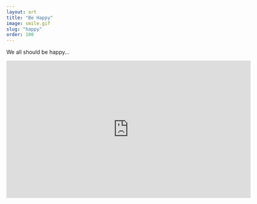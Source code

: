 ```yaml
---
layout: art
title: "Be Happy"
image: smile.gif
slug: "happy"
order: 100
---
```


We all should be happy...

<iframe src="https://player.vimeo.com/video/333032204" width="640" height="360" frameborder="0" allow="autoplay; fullscreen" allowfullscreen></iframe>
